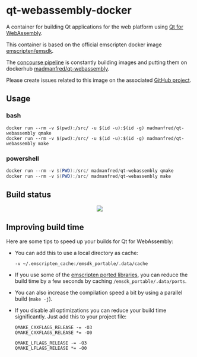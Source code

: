 qt-webassembly-docker
=====================

A container for building Qt applications for the web platform using [Qt for WebAssembly](https://doc.qt.io/qt-5/wasm.html).

This container is based on the official emscripten docker image [emscripten/emsdk](https://github.com/emscripten-core/emsdk).

The [concourse pipeline](https://concourse.madmanfred.com/teams/main/pipelines/qt-webassembly) is constantly building images and putting them on dockerhub [madmanfred/qt-webassembly](https://hub.docker.com/repository/docker/madmanfred/qt-webassembly).

Please create issues related to this image on the associated [GitHub project](https://github.com/Zebreus/qt-webassembly-docker).

## Usage ##
### bash ###
```Shell
docker run --rm -v $(pwd):/src/ -u $(id -u):$(id -g) madmanfred/qt-webassembly qmake
docker run --rm -v $(pwd):/src/ -u $(id -u):$(id -g) madmanfred/qt-webassembly make
```
### powershell ###
```PowerShell
docker run --rm -v $(PWD):/src/ madmanfred/qt-webassembly qmake
docker run --rm -v $(PWD):/src/ madmanfred/qt-webassembly make
```

## Build status ##
[<p align="center"><img src="https://images.madmanfred.com/qt-webassembly-status.jpg"></p>](https://concourse.einhorn.jetzt/teams/main/pipelines/qt-webassembly)

## Improving build time
Here are some tips to speed up your builds for Qt for WebAssembly:

- You can add this to use a local directory as cache:
  ```Shell
  -v ~/.emscripten_cache:/emsdk_portable/.data/cache
  ```

- If you use some of the [emscripten ported libraries](https://github.com/emscripten-ports), you can reduce the build time by   a few seconds by caching `/emsdk_portable/.data/ports`.

- You can also increase the compilation speed a bit by using a parallel build (`make -j`).

- If you disable all optimizations you can reduce your build time significantly. Just add this to your project file:
  ```QMake
  QMAKE_CXXFLAGS_RELEASE -= -O3
  QMAKE_CXXFLAGS_RELEASE *= -O0
  
  QMAKE_LFLAGS_RELEASE -= -O3
  QMAKE_LFLAGS_RELEASE *= -O0
  ```

